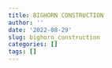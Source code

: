 ```yaml
---
title: BIGHORN CONSTRUCTION
author: ''
date: '2022-08-29'
slug: bighorn_construction
categories: []
tags: []
---
```

